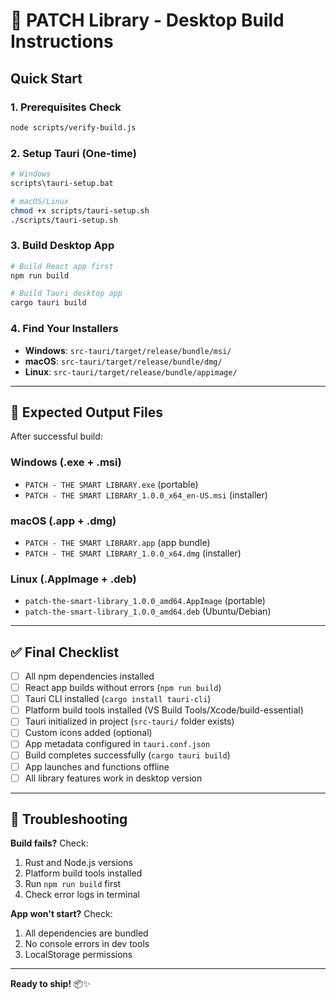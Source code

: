 
# 🚀 PATCH Library - Desktop Build Instructions

## Quick Start

### 1. **Prerequisites Check**
```bash
node scripts/verify-build.js
```

### 2. **Setup Tauri** (One-time)
```bash
# Windows
scripts\tauri-setup.bat

# macOS/Linux  
chmod +x scripts/tauri-setup.sh
./scripts/tauri-setup.sh
```

### 3. **Build Desktop App**
```bash
# Build React app first
npm run build

# Build Tauri desktop app
cargo tauri build
```

### 4. **Find Your Installers**
- **Windows**: `src-tauri/target/release/bundle/msi/`
- **macOS**: `src-tauri/target/release/bundle/dmg/`
- **Linux**: `src-tauri/target/release/bundle/appimage/`

---

## 🎯 Expected Output Files

After successful build:

### Windows (.exe + .msi)
- `PATCH - THE SMART LIBRARY.exe` (portable)
- `PATCH - THE SMART LIBRARY_1.0.0_x64_en-US.msi` (installer)

### macOS (.app + .dmg)
- `PATCH - THE SMART LIBRARY.app` (app bundle)
- `PATCH - THE SMART LIBRARY_1.0.0_x64.dmg` (installer)

### Linux (.AppImage + .deb)
- `patch-the-smart-library_1.0.0_amd64.AppImage` (portable)
- `patch-the-smart-library_1.0.0_amd64.deb` (Ubuntu/Debian)

---

## ✅ Final Checklist

- [ ] All npm dependencies installed
- [ ] React app builds without errors (`npm run build`)
- [ ] Tauri CLI installed (`cargo install tauri-cli`)
- [ ] Platform build tools installed (VS Build Tools/Xcode/build-essential)
- [ ] Tauri initialized in project (`src-tauri/` folder exists)
- [ ] Custom icons added (optional)
- [ ] App metadata configured in `tauri.conf.json`
- [ ] Build completes successfully (`cargo tauri build`)
- [ ] App launches and functions offline
- [ ] All library features work in desktop version

---

## 🔧 Troubleshooting

**Build fails?** Check:
1. Rust and Node.js versions
2. Platform build tools installed
3. Run `npm run build` first
4. Check error logs in terminal

**App won't start?** Check:
1. All dependencies are bundled
2. No console errors in dev tools
3. LocalStorage permissions

---

**Ready to ship!** 📦✨
